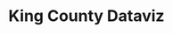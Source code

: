 # King County Dataviz

<div class="flourish-embed flourish-chart" data-src="visualisation/12593967"><script src="https://public.flourish.studio/resources/embed.js"></script></div>

